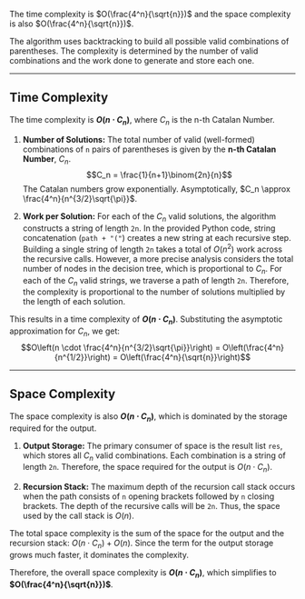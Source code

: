 The time complexity is $O(\frac{4^n}{\sqrt{n}})$ and the space complexity is also $O(\frac{4^n}{\sqrt{n}})$.

The algorithm uses backtracking to build all possible valid combinations of parentheses. The complexity is determined by the number of valid combinations and the work done to generate and store each one.

---
## Time Complexity

The time complexity is **$O(n \cdot C_n)$**, where $C_n$ is the n-th Catalan Number.

1.  **Number of Solutions:** The total number of valid (well-formed) combinations of `n` pairs of parentheses is given by the **n-th Catalan Number**, $C_n$.
    $$C_n = \frac{1}{n+1}\binom{2n}{n}$$
    The Catalan numbers grow exponentially. Asymptotically, $C_n \approx \frac{4^n}{n^{3/2}\sqrt{\pi}}$.

2.  **Work per Solution:** For each of the $C_n$ valid solutions, the algorithm constructs a string of length `2n`. In the provided Python code, string concatenation (`path + "("`) creates a new string at each recursive step. Building a single string of length `2n` takes a total of $O(n^2)$ work across the recursive calls. However, a more precise analysis considers the total number of nodes in the decision tree, which is proportional to $C_n$. For each of the $C_n$ valid strings, we traverse a path of length `2n`. Therefore, the complexity is proportional to the number of solutions multiplied by the length of each solution.

This results in a time complexity of **$O(n \cdot C_n)$**. Substituting the asymptotic approximation for $C_n$, we get:
$$O\left(n \cdot \frac{4^n}{n^{3/2}\sqrt{\pi}}\right) = O\left(\frac{4^n}{n^{1/2}}\right) = O\left(\frac{4^n}{\sqrt{n}}\right)$$



---
## Space Complexity

The space complexity is also **$O(n \cdot C_n)$**, which is dominated by the storage required for the output.

1.  **Output Storage:** The primary consumer of space is the result list `res`, which stores all $C_n$ valid combinations. Each combination is a string of length `2n`. Therefore, the space required for the output is $O(n \cdot C_n)$.

2.  **Recursion Stack:** The maximum depth of the recursion call stack occurs when the path consists of `n` opening brackets followed by `n` closing brackets. The depth of the recursive calls will be `2n`. Thus, the space used by the call stack is $O(n)$.

The total space complexity is the sum of the space for the output and the recursion stack: $O(n \cdot C_n) + O(n)$. Since the term for the output storage grows much faster, it dominates the complexity.

Therefore, the overall space complexity is **$O(n \cdot C_n)$**, which simplifies to **$O(\frac{4^n}{\sqrt{n}})$**.